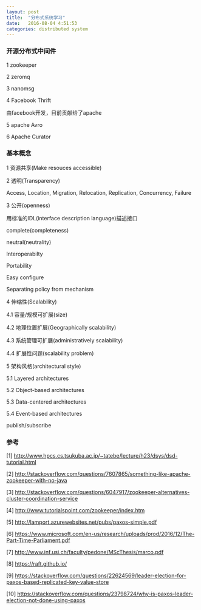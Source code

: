 ```yaml
---
layout: post
title:  "分布式系统学习"
date:   2016-08-04 4:51:53
categories: distributed system
---
```


### 开源分布式中间件
1 zookeeper

2 zeromq

3 nanomsg

4 Facebook Thrift

  由facebook开发，目前贡献给了apache

5 apache Avro

6 Apache Curator

### 基本概念
1 资源共享(Make resouces accessible)

2 透明(Transparency)

Access, Location, Migration, Relocation, Replication, Concurrency, Failure

3 公开(openness)

用标准的IDL(interface description language)描述接口

complete(completeness)

neutral(neutrality)

Interoperabilty

Portability

Easy configure

Separating policy from mechanism

4 伸缩性(Scalability)

4.1 容量/规模可扩展(size)

4.2 地理位置扩展(Geographically scalability)

4.3 系统管理可扩展(administratively scalability)

4.4 扩展性问题(scalability problem)

5 架构风格(architectural style)

5.1 Layered architectures

5.2 Object-based architectures

5.3 Data-centered architectures

5.4 Event-based architectures

publish/subscribe





### 参考

[1] <http://www.hpcs.cs.tsukuba.ac.jp/~tatebe/lecture/h23/dsys/dsd-tutorial.html>

[2] <http://stackoverflow.com/questions/7607865/something-like-apache-zookeeper-with-no-java>

[3] <http://stackoverflow.com/questions/6047917/zookeeper-alternatives-cluster-coordination-service>

[4] <http://www.tutorialspoint.com/zookeeper/index.htm>

[5] <http://lamport.azurewebsites.net/pubs/paxos-simple.pdf>

[6] <https://www.microsoft.com/en-us/research/uploads/prod/2016/12/The-Part-Time-Parliament.pdf>

[7] <http://www.inf.usi.ch/faculty/pedone/MScThesis/marco.pdf>

[8] <https://raft.github.io/>

[9] <https://stackoverflow.com/questions/22624569/leader-election-for-paxos-based-replicated-key-value-store>

[10] <https://stackoverflow.com/questions/23798724/why-is-paxos-leader-election-not-done-using-paxos>
